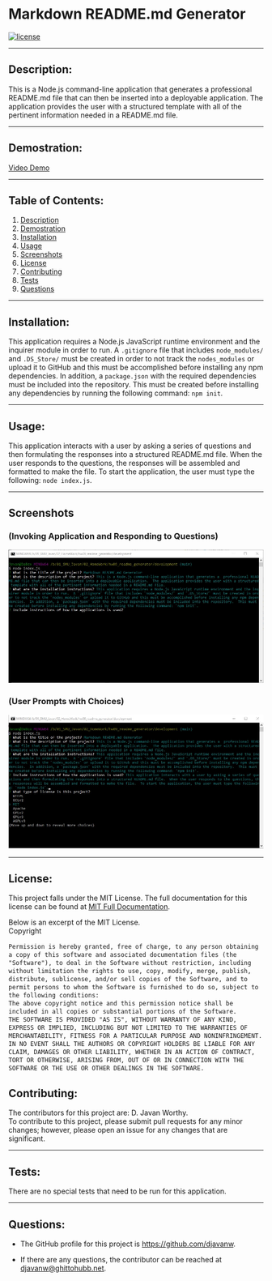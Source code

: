 # Markdown README.md Generator

  [![license](https://img.shields.io/badge/license-MIT-blue.svg)](https://choosealicense.com/licenses/mit/)

***

  ## Description:
  This is a Node.js command-line application that generates a  professional README.md file that can then be inserted into a deployable application.  The application provides the user with a structured template with all of the pertinent information needed in a README.md file.

***
  ## Demostration:
  [Video Demo](https://youtu.be/iIibQGXP4Os)
***
  ## Table of Contents:
  1.  [Description](#description)
  9.  [Demostration](#demostration)
  2.  [Installation](#installation)
  3.  [Usage](#usage)
  8.  [Screenshots](#screenshots)
  4.  [License](#license)
  5.  [Contributing](#contributing)
  6.  [Tests](#tests)
  7.  [Questions](#questions)

***
  ## Installation:
  This application requires a Node.js JavaScript runtime environment and the inquirer module in order to run.  A `.gitignore` file that includes `node_modules/` and `.DS_Store/` must be created in order to not track the `nodes_modules` or upload it to GitHub and this must be accomplished before installing any npm dependencies.  In addition, a `package.json` with the required dependencies must be included into the repository.  This must be created before installing any dependencies by running the following command: `npm init`.

***
  ## Usage:
  This application interacts with a user by asking a series of questions and then formulating the responses into a structured README.md file.  When the user responds to the questions, the responses will be assembled and formatted to make the file.  To start the application, the user must type the following: `node index.js`.
   
***
## Screenshots 
### (Invoking Application and Responding to Questions)
![Image_Invoking_User_Responses](./assets/images/invoking_and_giving_responses.jpg)

### (User Prompts with Choices)
![Image_Prompts_with_Choices](./assets/images/prompts_with_choices.jpg)

***
  ## License:
  This project falls under the MIT License.  The full documentation for this license can be found at [MIT Full Documentation](https://choosealicense.com/licenses/mit).

  Below is an excerpt of the MIT License.
  <br>
  Copyright <YEAR> <COPYRIGHT HOLDER>
    
    Permission is hereby granted, free of charge, to any person obtaining a copy of this software and associated documentation files (the "Software"), to deal in the Software without restriction, including without limitation the rights to use, copy, modify, merge, publish, distribute, sublicense, and/or sell copies of the Software, and to permit persons to whom the Software is furnished to do so, subject to the following conditions:
    The above copyright notice and this permission notice shall be included in all copies or substantial portions of the Software.
    THE SOFTWARE IS PROVIDED "AS IS", WITHOUT WARRANTY OF ANY KIND, EXPRESS OR IMPLIED, INCLUDING BUT NOT LIMITED TO THE WARRANTIES OF MERCHANTABILITY, FITNESS FOR A PARTICULAR PURPOSE AND NONINFRINGEMENT. IN NO EVENT SHALL THE AUTHORS OR COPYRIGHT HOLDERS BE LIABLE FOR ANY CLAIM, DAMAGES OR OTHER LIABILITY, WHETHER IN AN ACTION OF CONTRACT, TORT OR OTHERWISE, ARISING FROM, OUT OF OR IN CONNECTION WITH THE SOFTWARE OR THE USE OR OTHER DEALINGS IN THE SOFTWARE.

  ## Contributing:
  The contributors for this project are: D. Javan Worthy.
  <br>
  To contribute to this project, please submit pull requests for any minor changes; however, please open an issue for any changes that are significant.

***
  ## Tests:
  There are no special tests that need to be run for this application.

***
  ## Questions:
  - The GitHub profile for this project is https://github.com/djavanw.
 
  - If there are any questions, the contributor can be reached at djavanw@ghittohubb.net.

